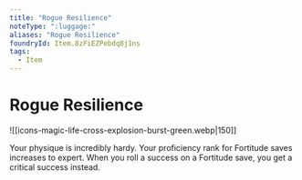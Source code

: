 ```yaml
---
title: "Rogue Resilience"
noteType: ":luggage:"
aliases: "Rogue Resilience"
foundryId: Item.8zFiEZPebdq8j1ns
tags:
  - Item
---
```


# Rogue Resilience
![[icons-magic-life-cross-explosion-burst-green.webp|150]]

Your physique is incredibly hardy. Your proficiency rank for Fortitude saves increases to expert. When you roll a success on a Fortitude save, you get a critical success instead.
